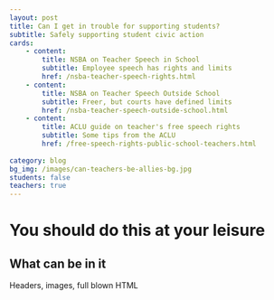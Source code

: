 ```yaml
---
layout: post
title: Can I get in trouble for supporting students?
subtitle: Safely supporting student civic action
cards:
    - content:
        title: NSBA on Teacher Speech in School
        subtitle: Employee speech has rights and limits
        href: /nsba-teacher-speech-rights.html
    - content:
        title: NSBA on Teacher Speech Outside School
        subtitle: Freer, but courts have defined limits
        href: /nsba-teacher-speech-outside-school.html    
    - content:
        title: ACLU guide on teacher's free speech rights
        subtitle: Some tips from the ACLU
        href: /free-speech-rights-public-school-teachers.html         
        
category: blog
bg_img: /images/can-teachers-be-allies-bg.jpg
students: false
teachers: true
---
```


You should do this at your leisure
==================================

## What can be in it

Headers, images, full blown HTML


